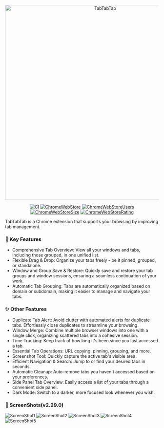 <div align="center">
    <img alt="TabTabTab"
         src="./docs/header.png"
         width="640px" />
</div>

<div align="center">

[![CI][ci-badge]][ci-url]
[![ChromeWebStore][chrome-web-store-version-badge]][chrome-web-store-url]
[![ChromeWebStoreUsers][chrome-web-store-users-badge]][chrome-web-store-url]
[![ChromeWebStoreSize][chrome-web-store-size-badge]][chrome-web-store-url]
[![ChromeWebStoreRating][chrome-web-store-rating-badge]][chrome-web-store-url]

[ci-badge]: https://github.com/okaryo/TabTabTab/actions/workflows/ci.yml/badge.svg
[ci-url]: https://github.com/okaryo/TabTabTab/actions/workflows/ci.yml
[chrome-web-store-url]: https://chrome.google.com/webstore/detail/tabtabtab-tab-manager/hfmnidllojimehmfjkclnadpebibhgoi
[chrome-web-store-version-badge]: https://img.shields.io/chrome-web-store/v/hfmnidllojimehmfjkclnadpebibhgoi?label=version
[chrome-web-store-users-badge]: https://img.shields.io/chrome-web-store/users/hfmnidllojimehmfjkclnadpebibhgoi
[chrome-web-store-size-badge]: https://img.shields.io/chrome-web-store/size/hfmnidllojimehmfjkclnadpebibhgoi?label=size
[chrome-web-store-rating-badge]: https://img.shields.io/chrome-web-store/rating/hfmnidllojimehmfjkclnadpebibhgoi

</div>

TabTabTab is a Chrome extension that supports your browsing by improving tab management.

### 🌟 Key Features

* Comprehensive Tab Overview: View all your windows and tabs, including those grouped, in one unified list.
* Flexible Drag & Drop: Organize your tabs freely - be it pinned, grouped, or standalone.
* Window and Group Save & Restore: Quickly save and restore your tab groups and window sessions, ensuring a seamless continuation of your work.
* Automatic Tab Grouping: Tabs are automatically organized based on domain or subdomain, making it easier to manage and navigate your tabs.

### ✨ Other Features

* Duplicate Tab Alert: Avoid clutter with automated alerts for duplicate tabs. Effortlessly close duplicates to streamline your browsing.
* Window Merge: Combine multiple browser windows into one with a single click, organizing scattered tabs into a cohesive session.
* Time Tracking: Keep track of how long it's been since you last accessed a tab.
* Essential Tab Operations: URL copying, pinning, grouping, and more.
* Screenshot Tool: Quickly capture the active tab's visible area.
* Efficient Navigation & Search: Jump to or find your desired tabs in seconds.
* Automatic Cleanup: Auto-remove tabs you haven't accessed based on your preferences.
* Side Panel Tab Overview: Easily access a list of your tabs through a convenient side panel.
* Dark Mode: Switch to a darker, more focused look whenever you wish.

### 👀 ScreenShots(v2.29.0)

![ScreenShot1](./docs/screenshot1.png)
![ScreenShot2](./docs/screenshot2.png)
![ScreenShot3](./docs/screenshot3.png)
![ScreenShot4](./docs/screenshot4.png)
![ScreenShot5](./docs/screenshot5.png)
